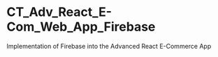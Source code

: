 # CT_Adv_React_E-Com_Web_App_Firebase
Implementation of  Firebase into the Advanced React E-Commerce App
